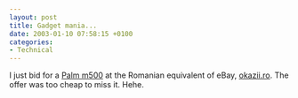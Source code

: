```yaml
---
layout: post
title: Gadget mania...
date: 2003-01-10 07:58:15 +0100
categories:
- Technical
---
```

I just bid for a <a href="http://www.palm.com/products/palmm500/" title="Great gadget! :-)">Palm m500</a> at the Romanian equivalent of eBay, <a href="http://www.okazii.ro">okazii.ro</a>. The offer was too cheap to miss it. Hehe.
